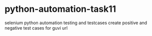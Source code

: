 # python-automation-task11
selenium python automation testing and testcases
create positive and negative test cases for guvi url
